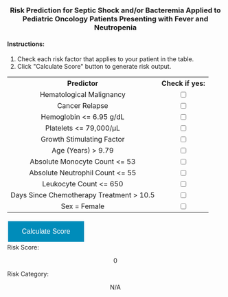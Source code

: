 <!-- CSS Stuff -->
<style type="text/css">
 * {text-align:center;}
 h2 {color:black;} 
 h4 {text-align: left;}
 ol, li {text-align: left;}
 table {text-align: left;}
 div {text-align: left;}
 .button {
  border: none;
  color: white;
  padding: 15px 32px;
  text-decoration: none;
  display: inline-block;
  font-size: 16px;
  margin: 4px 2px;
  cursor: pointer;
  background-color: #008CBA;
}
</style>

<!-- JavaScript Stuff -->
<script>
 function changeScore(id) {
 
  var hemat = JSON.parse(document.getElementById("hemat").value);
  var relapse = JSON.parse(document.getElementById("relapse").value);
  var hemo = JSON.parse(document.getElementById("hemo").value);
  var platelets = JSON.parse(document.getElementById("platelets").value);
  var gsf = JSON.parse(document.getElementById("gsf").value);
  var age = JSON.parse(document.getElementById("age").value);
  var amc = JSON.parse(document.getElementById("amc").value);
  var anc = JSON.parse(document.getElementById("anc").value);
  var leuk = JSON.parse(document.getElementById("leuk").value);
  var days = JSON.parse(document.getElementById("days").value);
  var sex = JSON.parse(document.getElementById("sex").value);
  var const = -3.228;
  
  var risk = 1/(1 + Math.exp(-(hemat+relapse+hemo+platelets+gsf+age+amc+anc+leuk+days+sex+const)))
  id.innerHTML = risk;
 }
</script>

<!-- HTML Stuff -->
### Risk Prediction for Septic Shock and/or Bacteremia Applied to Pediatric Oncology Patients Presenting with Fever and Neutropenia

#### Instructions:
<ol>
 <li>Check each risk factor that applies to your patient in the table.</li>
 <li>Click "Calculate Score" button to generate risk output.</li>
</ol> 
  
<table>
  <tr>
    <th>Predictor</th>
    <th>Check if yes:</th>
  </tr>
 <tr>
    <td>Hematological Malignancy</td>
    <td><input type="checkbox" id="hemat" name="hemat" value="1.496"> </td>
  </tr>
 <tr>
    <td>Cancer Relapse</td>
    <td><input type="checkbox" id="relapse" name="relapse" value="1.162"> </td>
  </tr>
 <tr>
    <td>Hemoglobin <= 6.95 g/dL</td>
    <td><input type="checkbox" id="hemo" name="hemo" value="1.048"> </td>
  </tr>
 <tr>
    <td>Platelets <= 79,000/μL</td>
    <td><input type="checkbox" id="platelets" name="platelets" value="0.89"> </td>
  </tr>
 <tr>
    <td>Growth Stimulating Factor</td>
    <td><input type="checkbox" id="gsf" name="gsf" value="0.748"> </td>
  </tr>
  <tr>
    <td>Age (Years) > 9.79</td>
    <td><input type="checkbox" id="age" name="age" value="0.596"> </td>
  </tr>
 <tr>
    <td>Absolute Monocyte Count <= 53</td>
    <td><input type="checkbox" id="amc" name="amc" value="0.514"> </td>
  </tr>
 <tr>
    <td>Absolute Neutrophil Count <= 55</td>
    <td><input type="checkbox" id="anc" name="anc" value="0.178"> </td>
  </tr>
 <tr>
    <td>Leukocyte Count <= 650</td>
    <td><input type="checkbox" id="leuk" name="leuk" value="0.417"> </td>
  </tr>
 <tr>
    <td>Days Since Chemotherapy Treatment > 10.5</td>
    <td><input type="checkbox" id="days" name="days" value="0.031"> </td>
  </tr>
 <tr>
    <td>Sex = Female</td>
    <td><input type="checkbox" id="sex" name="sex" value="0.477"> </td>
  </tr>
</table>

<div>  <button class="button" onclick="changeScore(riskscore)"> Calculate Score </button> </div>
<div> Risk Score: <p id="riskscore"> 0 </p> </div>
<div> Risk Category:  <p id="riskcat"> N/A </p> </div>

<!--
You can use the [editor on GitHub](https://github.com/jjschnur/FNmodel/edit/gh-pages/index.md) to maintain and preview the content for your website in Markdown files.

Whenever you commit to this repository, GitHub Pages will run [Jekyll](https://jekyllrb.com/) to rebuild the pages in your site, from the content in your Markdown files.


### Markdown

Markdown is a lightweight and easy-to-use syntax for styling your writing. It includes conventions for

```markdown
Syntax highlighted code block

# Header 1
## Header 2
### Header 3

- Bulleted
- List

1. Numbered
2. List

**Bold** and _Italic_ and `Code` text

[Link](url) and ![Image](src)
```

For more details see [Basic writing and formatting syntax](https://docs.github.com/en/github/writing-on-github/getting-started-with-writing-and-formatting-on-github/basic-writing-and-formatting-syntax).

### Jekyll Themes

Your Pages site will use the layout and styles from the Jekyll theme you have selected in your [repository settings](https://github.com/jjschnur/FNmodel/settings/pages). The name of this theme is saved in the Jekyll `_config.yml` configuration file.

### Support or Contact

Having trouble with Pages? Check out our [documentation](https://docs.github.com/categories/github-pages-basics/) or [contact support](https://support.github.com/contact) and we’ll help you sort it out. 
-->

